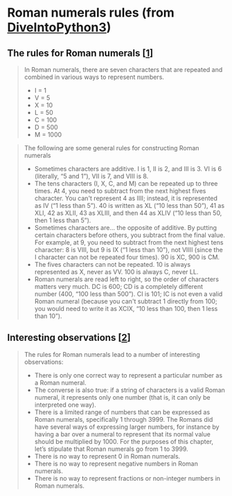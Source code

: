 # Roman numerals rules (from [DiveIntoPython3])

## The rules for Roman numerals \[[1]\]

>In Roman numerals, there are seven characters that are repeated and combined in various ways to represent numbers.
>- I = 1
>- V = 5
>- X = 10
>- L = 50
>- C = 100
>- D = 500
>- M = 1000

>The following are some general rules for constructing Roman numerals
>- Sometimes characters are additive. I is 1, II is 2, and III is 3. VI is 6 (literally, “5 and 1”), VII is 7, and VIII is 8.
>- The tens characters (I, X, C, and M) can be repeated up to three times. At 4, you need to subtract from the next highest fives character. You can't represent 4 as IIII; instead, it is represented as IV (“1 less than 5”). 40 is written as XL (“10 less than 50”), 41 as XLI, 42 as XLII, 43 as XLIII, and then 44 as XLIV (“10 less than 50, then 1 less than 5”).
>- Sometimes characters are… the opposite of additive. By putting certain characters before others, you subtract from the final value. For example, at 9, you need to subtract from the next highest tens character: 8 is VIII, but 9 is IX (“1 less than 10”), not VIIII (since the I character can not be repeated four times). 90 is XC, 900 is CM.
>- The fives characters can not be repeated. 10 is always represented as X, never as VV. 100 is always C, never LL.
>- Roman numerals are read left to right, so the order of characters matters very much. DC is 600; CD is a completely different number (400, “100 less than 500”). CI is 101; IC is not even a valid Roman numeral (because you can't subtract 1 directly from 100; you would need to write it as XCIX, “10 less than 100, then 1 less than 10”).


## Interesting observations \[[2]\]

>The rules for Roman numerals lead to a number of interesting observations:
>- There is only one correct way to represent a particular number as a Roman numeral.
>- The converse is also true: if a string of characters is a valid Roman numeral, it represents only one number (that is, it can only be interpreted one way).
>- There is a limited range of numbers that can be expressed as Roman numerals, specifically 1 through 3999. The Romans did have several ways of expressing larger numbers, for instance by having a bar over a numeral to represent that its normal value should be multiplied by 1000. For the purposes of this chapter, let’s stipulate that Roman numerals go from 1 to 3999.
>- There is no way to represent 0 in Roman numerals.
>- There is no way to represent negative numbers in Roman numerals.
>- There is no way to represent fractions or non-integer numbers in Roman numerals.

[DiveIntoPython3]: http://www.diveintopython3.net/
[1]: http://www.diveintopython3.net/regular-expressions.html#romannumerals
[2]: http://www.diveintopython3.net/unit-testing.html#divingin